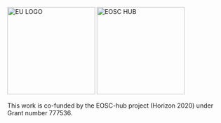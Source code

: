 <p float="left">
	<img src="https://www.egi.eu/wp-content/uploads/2020/01/eu-logo.jpeg" alt="EU LOGO" height="200"> 
	<img src="https://www.egi.eu/wp-content/uploads/2020/01/eosc-hub-v-web.png"  alt="EOSC HUB" height="200"> 
</p>

This work is co-funded by the EOSC-hub project (Horizon 2020) under Grant number 777536.  
